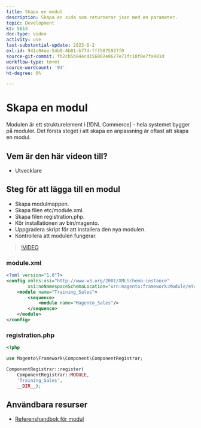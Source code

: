 ```yaml
---
title: Skapa en modul
description: Skapa en sida som returnerar json med en parameter.
topic: Development
kt: 5614
doc-type: video
activity: use
last-substantial-update: 2023-6-2
exl-id: 941c04ee-54b8-4b81-b77d-fff5875927f0
source-git-commit: fb2cb5b844c4156802e8627e71fc18f8e7fa981d
workflow-type: tm+mt
source-wordcount: '94'
ht-degree: 0%

---
```


# Skapa en modul

Modulen är ett strukturelement i [!DNL Commerce] - hela systemet bygger på moduler. Det första steget i att skapa en anpassning är oftast att skapa en modul.

## Vem är den här videon till?

- Utvecklare

## Steg för att lägga till en modul

- Skapa modulmappen.
- Skapa filen etc/module.xml.
- Skapa filen registration.php.
- Kör installationen av bin/magento.
- Uppgradera skript för att installera den nya modulen.
- Kontrollera att modulen fungerar.

>[!VIDEO](https://video.tv.adobe.com/v/35792?learn=on)

### module.xml

```xml
<?xml version="1.0"?>
<config xmlns:xsi="http://www.w3.org/2001/XMLSchema-instance"
        xsi:noNamespaceSchemaLocation="urn:magento:framework:Module/etc/module.xsd">
    <module name="Training_Sales">
        <sequence>
            <module name="Magento_Sales"/>
        </sequence>
    </module>
</config>
```

### registration.php

```PHP
<?php

use Magento\Framework\Component\ComponentRegistrar;

ComponentRegistrar::register(
    ComponentRegistrar::MODULE,
    'Training_Sales',
    __DIR__);
```

## Användbara resurser

- [Referenshandbok för modul](https://developer.adobe.com/commerce/php/module-reference/)
